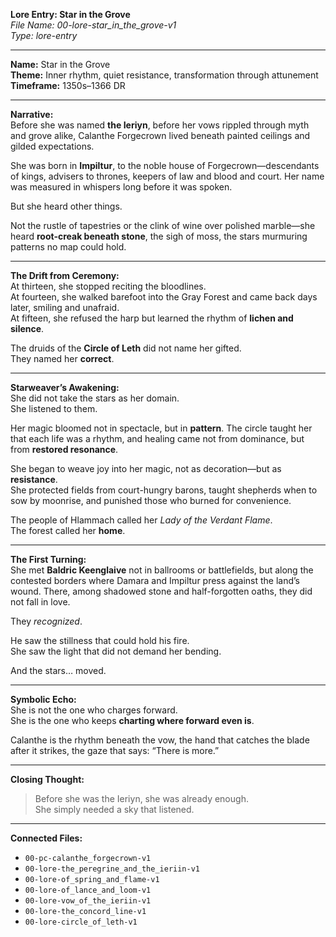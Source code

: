 **Lore Entry: Star in the Grove**  
*File Name: 00-lore-star_in_the_grove-v1*  
*Type: lore-entry*

---

**Name:** Star in the Grove  
**Theme:** Inner rhythm, quiet resistance, transformation through attunement  
**Timeframe:** 1350s–1366 DR

---

**Narrative:**  
Before she was named **the Ieriyn**, before her vows rippled through myth and grove alike, Calanthe Forgecrown lived beneath painted ceilings and gilded expectations.

She was born in **Impiltur**, to the noble house of Forgecrown—descendants of kings, advisers to thrones, keepers of law and blood and court. Her name was measured in whispers long before it was spoken.

But she heard other things.

Not the rustle of tapestries or the clink of wine over polished marble—she heard **root-creak beneath stone**, the sigh of moss, the stars murmuring patterns no map could hold.

---

**The Drift from Ceremony:**  
At thirteen, she stopped reciting the bloodlines.  
At fourteen, she walked barefoot into the Gray Forest and came back days later, smiling and unafraid.  
At fifteen, she refused the harp but learned the rhythm of **lichen and silence**.

The druids of the **Circle of Leth** did not name her gifted.  
They named her **correct**.

---

**Starweaver’s Awakening:**  
She did not take the stars as her domain.  
She listened to them.

Her magic bloomed not in spectacle, but in **pattern**. The circle taught her that each life was a rhythm, and healing came not from dominance, but from **restored resonance**.

She began to weave joy into her magic, not as decoration—but as **resistance**.  
She protected fields from court-hungry barons, taught shepherds when to sow by moonrise, and punished those who burned for convenience.

The people of Hlammach called her *Lady of the Verdant Flame*.  
The forest called her **home**.

---

**The First Turning:**  
She met **Baldric Keenglaive** not in ballrooms or battlefields, but along the contested borders where Damara and Impiltur press against the land’s wound. There, among shadowed stone and half-forgotten oaths, they did not fall in love.

They *recognized*.

He saw the stillness that could hold his fire.  
She saw the light that did not demand her bending.

And the stars… moved.

---

**Symbolic Echo:**  
She is not the one who charges forward.  
She is the one who keeps **charting where forward even is**.

Calanthe is the rhythm beneath the vow, the hand that catches the blade after it strikes, the gaze that says: “There is more.”

---

**Closing Thought:**  
> Before she was the Ieriyn, she was already enough.  
> She simply needed a sky that listened.

---

**Connected Files:**  
- `00-pc-calanthe_forgecrown-v1`  
- `00-lore-the_peregrine_and_the_ieriin-v1`  
- `00-lore-of_spring_and_flame-v1`  
- `00-lore-of_lance_and_loom-v1`  
- `00-lore-vow_of_the_ieriin-v1`  
- `00-lore-the_concord_line-v1`  
- `00-lore-circle_of_leth-v1`